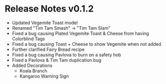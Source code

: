 # Release Notes v0.1.2

- Updated Vegemite Toast model
- Renamed "Tim Tam Smash" -> "Tim Tam Slam"
- Fixed a bug causing Plated Vegemite Toast & Cheese from having Colorblind Tags
- Fixed a bug causing Toast + Cheese to show Vegemite when not added
- Further clarified Fairy Bread recipe
- Fixed a bug causing Pavlova to burn on a safety hob
- Fixed a Pavlova & Tim Tam duplication bug
- Added Decorations
  - Koala Branch
  - Kangaroo Warning Sign